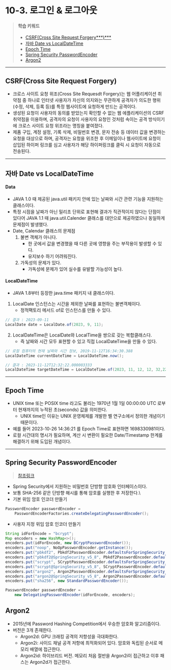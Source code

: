 # 10-3. 로그인 & 로그아웃

> #### 학습 키워드
>
> * [CSRF(Cross Site Request Forgery\*\*\*)\*\*\*](10-3.-and.md#csrf-cross-site-request-forgery)
> * [자바 Date vs LocalDateTime](10-3.-and.md#date-vs-localdatetime)
> * [Epoch Time](10-3.-and.md#epoch-time)
> * [Spring Security PasswordEncoder](10-3.-and.md#spring-security-passwordencoder)
> * [Argon2](10-3.-and.md#argon2)

***

## CSRF(Cross Site Request Forgery)

* 크로스 사이트 요청 위조(Cross Site Requesdt Forgery)는 웹 어플리케이션 취약점 중 하나로 인터넷 사용자가 자신의 의지와는 무관하게 공격자가 의도한 행위(수정, 삭제, 등록 등)를 특정 웹사이트에 요청하게 만드는 공격이다.
* 생성된 요청이 사용자의 동의를 받았는지 확인할 수 없는 웹 에플리케이션의 CSRF 취약점을 이용하며, 공격자의 요청이 사용자의 요청인 것처럼 속이는 공격 방식이기에 크로스 사이트 요청 위조라는 명칭을 붙여졌다.
* 제품 구입, 계정 설정, 기록 삭제, 비밀번호 변경, 문자 전송 등 데이터 값을 변경하는 요청을 대상으로 하며, 공격자는 요청을 위조한 후 이메일이나 웹사이트에 요청이 삽입된 하이퍼 링크를 심고 사용자가 해당 하이퍼링크를 클릭 시 요청이 자동으로 전송된다.

***

## 자바 Date vs LocalDateTime

#### Data

* JAVA 1.0 때 제공된 java.util 패키지 안에 있는 날짜와 시간 관련 기능을 지원하는 클래스이다.
* 특정 시점을 날짜가 아닌 밀리초 단위로 표현해 결과가 직관적이지 않다는 단점이 있다어 JAVA 1.1 때 java.util.Calender 클래스를 대안으로 제공하였으나 동일하게 문제점이 발생했다.
* Date, Calendar 클래스의 문제점
  1. 불변 객체가 아니다.
     * 한 곳에서 값을 변경했을 때 다른 곳에 영향을 주는 부작용이 발생할 수 있다.
     * 유지보수 하기 어려워진다.
  2. 가독성의 문제가 있다.
     * 가독성에 문제가 있어 실수를 유발할 가능성이 높다.

#### LocalDateTime

* JAVA 1.8부터 등장한 java.time 패키지 내 클래스이다.

1. LocalDate 인스턴스는 시간을 제외한 날짜를 표현하는 불변객체이다.
   * 정적팩토리 메서드 of로 인스턴스를 만들 수 있다.

```java
// 결과 : 2023-09-11
LocalDate date = LocalDate.of(2023, 9, 11);  
```

2. LocalDateTime은 LocalDate와 LocalTime을 쌍으로 갖는 복합클래스다.
   * 즉 날짜와 시간 모두 표현할 수 있고 직접 LocalDateTime을 만들 수 있다.

```java
// 로컬 컴퓨터의 현재 날짜와 시간 정보, 2019-11-12T16:34:30.388
LocalDateTime currentDateTime = LocalDateTime.now(); 

// 결과 : 2023-11-12T12:32:22.000003333
LocalDateTime targetDateTime = LocalDateTime.of(2023, 11, 12, 12, 32,22,3333);
```

***

## Epoch Time

* UNIX time 또는 POSIX time 라고도 불리는 1970년 1월 1일 00:00:00 UTC 로부터 현재까지의 누적된 초(seconds) 값을 의미한다.
  * UNIX time인 이유는 UNIX 운영체제를 개발한 벨 연구소에서 정의한 개념이기 때문이다.
* 예를 들어 2023-10-26 14:36:21 를 Epoch Time로 표현하면 1698330981이다.
* 로컬 시간대의 명시가 필요하며, 계산 시 변환이 필요한 Date/Timestamp 한계를 해결하기 위해 도입된 개념이다.

***

## Spring Security PasswordEncoder

> [참조링크](https://docs.spring.io/spring-security/reference/features/authentication/password-storage.html#authentication-password-storage)

* Spring Security에서 지원하는 비밀번호 단방향 암호화 인터페이스이다.
* 보통 SHA-256 같은 단방향 해시를 통해 암호를 실행한 후 저장한다.\\
* 기본 위임 암호 인코더 만들기

```java
PasswordEncoder passwordEncoder =
    PasswordEncoderFactories.createDelegatingPasswordEncoder();
```

* 사용자 지정 위임 암호 인코더 만들기

```java
String idForEncode = "bcrypt";
Map encoders = new HashMap<>();
encoders.put(idForEncode, new BCryptPasswordEncoder());
encoders.put("noop", NoOpPasswordEncoder.getInstance());
encoders.put("pbkdf2", Pbkdf2PasswordEncoder.defaultsForSpringSecurity_v5_5());
encoders.put("pbkdf2@SpringSecurity_v5_8", Pbkdf2PasswordEncoder.defaultsForSpringSecurity_v5_8());
encoders.put("scrypt", SCryptPasswordEncoder.defaultsForSpringSecurity_v4_1());
encoders.put("scrypt@SpringSecurity_v5_8", SCryptPasswordEncoder.defaultsForSpringSecurity_v5_8());
encoders.put("argon2", Argon2PasswordEncoder.defaultsForSpringSecurity_v5_2());
encoders.put("argon2@SpringSecurity_v5_8", Argon2PasswordEncoder.defaultsForSpringSecurity_v5_8());
encoders.put("sha256", new StandardPasswordEncoder());

PasswordEncoder passwordEncoder =
    new DelegatingPasswordEncoder(idForEncode, encoders);
```

## Argon2

* 2015년에 Password Hashing Competition에서 우승한 암호화 알고리즘이다.
* 버전은 3개 존재한다.
  * Argon2d: GPU 크래킹 공격의 저항성을 극대화한다.
  * Argon2i: 사이드 채널 공격 저항에 최적화되어 있다. 암호와 독립된 순서로 메모리 배열에 접근한다.
  * Argon2id: 하이브리드 버전. 메모리 처음 절반을 Argon2i이 접근하고 이후 패스는 Argon2d가 접근한다.
